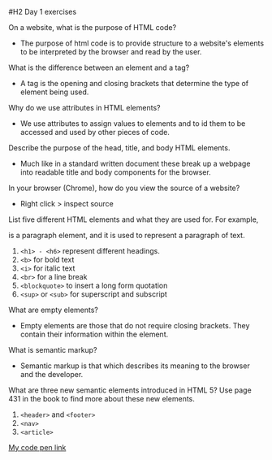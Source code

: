 #H2 Day 1 exercises

On a website, what is the purpose of HTML code?
* The purpose of html code is to provide structure to a website's elements to be interpreted by the browser and read by the user.

What is the difference between an element and a tag?
* A tag is the opening and closing brackets that determine the type of element being used.

Why do we use attributes in HTML elements?
* We use attributes to assign values to elements and to id them to be accessed and used by other pieces of code.

Describe the purpose of the head, title, and body HTML elements.
* Much like in a standard written document these break up a webpage into readable title and body components for the browser.

In your browser (Chrome), how do you view the source of a website?
* Right click > inspect source

List five different HTML elements and what they are used for. For example, <p></p> is a paragraph element, and it is used to represent a paragraph of text.
1. `<h1> - <h6>` represent different headings.
2. `<b>` for bold text
3. `<i>` for italic text
4. `<br>` for a line break
5. `<blockquote>` to insert a long form quotation
6. `<sup>` or `<sub>` for superscript and subscript

What are empty elements?
* Empty elements are those that do not require closing brackets. They contain their information within the element.

What is semantic markup?
* Semantic markup is that which describes its meaning to the browser and the developer.

What are three new semantic elements introduced in HTML 5? Use page 431 in the book to find more about these new elements.
1. `<header>` and `<footer>`
2. `<nav>`
3. `<article>`


[My code pen link](https://codepen.io/cjspohn/pen/gOrydPX)
